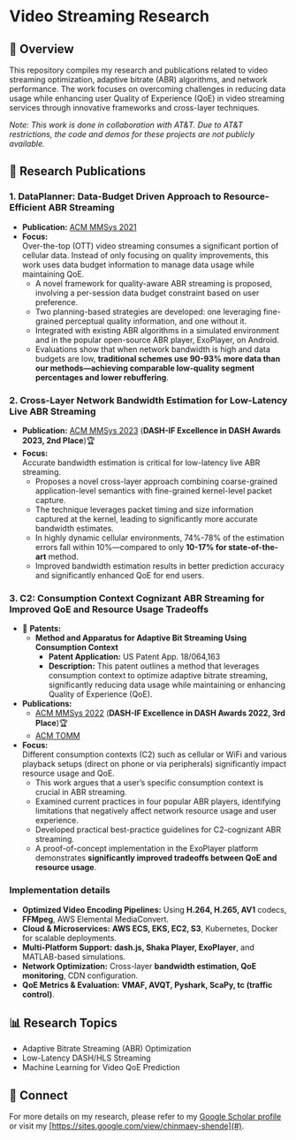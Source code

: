 # Video Streaming Research

## 📌 Overview  
This repository compiles my research and publications related to video streaming optimization, adaptive bitrate (ABR) algorithms, and network performance. The work focuses on overcoming challenges in reducing data usage while enhancing user Quality of Experience (QoE) in video streaming services through innovative frameworks and cross-layer techniques.

*Note: This work is done in collaboration with AT&T. Due to AT&T restrictions, the code and demos for these projects are not publicly available.*

## 📄 Research Publications

### 1. DataPlanner: Data-Budget Driven Approach to Resource-Efficient ABR Streaming  
- **Publication:** [ACM MMSys 2021](https://dl.acm.org/doi/abs/10.1145/3458305.3459596)  
- **Focus:**  
  Over-the-top (OTT) video streaming consumes a significant portion of cellular data. Instead of only focusing on quality improvements, this work uses data budget information to manage data usage while maintaining QoE.  
  - A novel framework for quality-aware ABR streaming is proposed, involving a per-session data budget constraint based on user preference.
  - Two planning-based strategies are developed: one leveraging fine-grained perceptual quality information, and one without it.
  - Integrated with existing ABR algorithms in a simulated environment and in the popular open-source ABR player, ExoPlayer, on Android.
  - Evaluations show that when network bandwidth is high and data budgets are low, **traditional schemes use 90-93% more data than our methods—achieving comparable low-quality segment percentages and lower rebuffering**.

### 2. Cross-Layer Network Bandwidth Estimation for Low-Latency Live ABR Streaming  
- **Publication:** [ACM MMSys 2023](https://dl.acm.org/doi/abs/10.1145/3587819.3590990) (**DASH-IF Excellence in DASH Awards 2023, 2nd Place**)🏆 
- **Focus:**  
  Accurate bandwidth estimation is critical for low-latency live ABR streaming.  
  - Proposes a novel cross-layer approach combining coarse-grained application-level semantics with fine-grained kernel-level packet capture.
  - The technique leverages packet timing and size information captured at the kernel, leading to significantly more accurate bandwidth estimates.
  - In highly dynamic cellular environments, 74%-78% of the estimation errors fall within 10%—compared to only **10-17% for state-of-the-art** method.
  - Improved bandwidth estimation results in better prediction accuracy and significantly enhanced QoE for end users.

### 3. C2: Consumption Context Cognizant ABR Streaming for Improved QoE and Resource Usage Tradeoffs  
- 📄 **Patents:**
  - **Method and Apparatus for Adaptive Bit Streaming Using Consumption Context**  
    - **Patent Application:** US Patent App. 18/064,163  
    - **Description:** This patent outlines a method that leverages consumption context to optimize adaptive bitrate streaming, significantly reducing data usage while maintaining or enhancing Quality of Experience (QoE).
- **Publications:**  
  - [ACM MMSys 2022](https://dl.acm.org/doi/abs/10.1145/3524273.3528185) (**DASH-IF Excellence in DASH Awards 2022, 3rd Place**)🏆 
  - [ACM TOMM](https://dl.acm.org/doi/abs/10.1145/3652517)  
- **Focus:**  
  Different consumption contexts (C2) such as cellular or WiFi and various playback setups (direct on phone or via peripherals) significantly impact resource usage and QoE.  
  - This work argues that a user’s specific consumption context is crucial in ABR streaming.
  - Examined current practices in four popular ABR players, identifying limitations that negatively affect network resource usage and user experience.
  - Developed practical best-practice guidelines for C2-cognizant ABR streaming.
  - A proof-of-concept implementation in the ExoPlayer platform demonstrates **significantly improved tradeoffs between QoE and resource usage**.

### **Implementation details**  
- **Optimized Video Encoding Pipelines:** Using **H.264, H.265, AV1** codecs, **FFMpeg**, AWS Elemental MediaConvert.  
- **Cloud & Microservices:** **AWS ECS, EKS, EC2, S3**, Kubernetes, Docker for scalable deployments.  
- **Multi-Platform Support:** **dash.js, Shaka Player, ExoPlayer**, and MATLAB-based simulations.  
- **Network Optimization:** Cross-layer **bandwidth estimation, QoE monitoring**, CDN configuration.  
- **QoE Metrics & Evaluation:** **VMAF, AVQT, Pyshark, ScaPy, tc (traffic control)**.  

## 📊 Research Topics  
- Adaptive Bitrate Streaming (ABR) Optimization  
- Low-Latency DASH/HLS Streaming  
- Machine Learning for Video QoE Prediction  

## 🔗 Connect  
For more details on my research, please refer to my [Google Scholar profile](https://scholar.google.com/citations?user=TCaP5BQAAAAJ&hl) or visit my [https://sites.google.com/view/chinmaey-shende](#).

